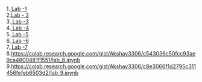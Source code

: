 1.<a href="https://github.com/Akshay3306/23CSBTB-27/blob/main/LAB_1.ipynb"> Lab -1</a><br>
2.<a href ="https://github.com/Akshay3306/23CSBTB-27/blob/main/lab_2.ipynb">Lab - 2</a><br>
3.<a href ="https://github.com/Akshay3306/23CSBTB-27/blob/main/lab_3.ipynb"> Lab -3</a><br>
4.<a href ="https://github.com/Akshay3306/23CSBTB-27/blob/main/Lab-4.ipynb"> Lab -4</a><br>
5.<a href ="https://github.com/Akshay3306/23CSBTB-27/blob/main/lab5.ipynb"> Lab -5</a><br>
6.<a href ="https://colab.research.google.com/drive/1tKIESXR0U__-ZG_bTWI8h9vuNqF-Zas8#scrollTo=7dbYXIkN9etF"> Lab -6</a><br>
7.<a href ="https://colab.research.google.com/gist/Akshay3306/a98eeb345ed5cc2ec7ac0b976099052c/lab_7.ipynb"> Lab -7</a><br>
8.https://colab.research.google.com/gist/Akshay3306/c543036c50fcc93ae9ca4800481f1551/lab_8.ipynb
9.https://colab.research.google.com/gist/Akshay3306/c8e3066f1d2795c311456fefeb6503d2/lab_9.ipynb
